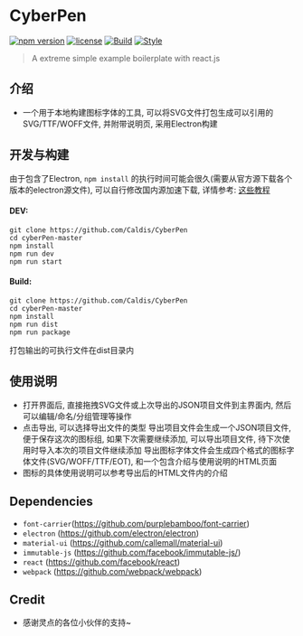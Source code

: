 CyberPen
========
[![npm version](https://img.shields.io/npm/v/npm.svg)](https://github.com/Caldis/CyberPen) [![license](https://img.shields.io/npm/l/express.svg)](https://github.com/Caldis/CyberPen) [![Build](https://img.shields.io/badge/Build-Electron-lightgrey.svg)](https://github.com/electron/electron) [![Style](https://img.shields.io/badge/Style-Material--UI-brightgreen.svg)](https://github.com/callemall/material-ui)

> A extreme simple example boilerplate with react.js



## 介绍
- 一个用于本地构建图标字体的工具, 可以将SVG文件打包生成可以引用的SVG/TTF/WOFF文件, 并附带说明页, 采用Electron构建



## 开发与构建
由于包含了Electron, ```npm install``` 的执行时间可能会很久(需要从官方源下载各个版本的electron源文件), 可以自行修改国内源加速下载, 详情参考: [这些教程](https://www.google.com.hk/search?q=electron+install+%E9%95%9C%E5%83%8F&oq=electron+install+%E9%95%9C%E5%83%8F&aqs=chrome..69i57.13989j0j4&{google:bookmarkBarPinned}sourceid=chrome&{google:omniboxStartMarginParameter}ie=UTF-8)
#### DEV:
```shell
git clone https://github.com/Caldis/CyberPen
cd cyberPen-master
npm install
npm run dev
npm run start
```
#### Build:
```shell
git clone https://github.com/Caldis/CyberPen
cd cyberPen-master
npm install
npm run dist
npm run package
```
打包输出的可执行文件在dist目录内


## 使用说明
- 打开界面后, 直接拖拽SVG文件或上次导出的JSON项目文件到主界面内, 然后可以编辑/命名/分组管理等操作
- 点击导出, 可以选择导出文件的类型
  导出项目文件会生成一个JSON项目文件, 便于保存这次的图标组, 如果下次需要继续添加, 可以导出项目文件, 待下次使用时导入本次的项目文件继续添加
  导出图标字体文件会生成四个格式的图标字体文件(SVG/WOFF/TTF/EOT), 和一个包含介绍与使用说明的HTML页面
- 图标的具体使用说明可以参考导出后的HTML文件内的介绍



## Dependencies
- ```font-carrier```(https://github.com/purplebamboo/font-carrier)
- ```electron``` (https://github.com/electron/electron)
- ```material-ui``` (https://github.com/callemall/material-ui)
- ```immutable-js``` (https://github.com/facebook/immutable-js/)
- ```react``` (https://github.com/facebook/react)
- ```webpack``` (https://github.com/webpack/webpack)


## Credit
- 感谢灵点的各位小伙伴的支持~
